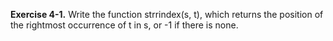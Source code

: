 **Exercise 4-1.** Write the function strrindex(s, t), which returns the position of the rightmost occurrence of t 
in s, or -1 if there is none.
